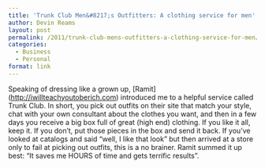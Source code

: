 ```yaml
---
title: 'Trunk Club Men&#8217;s Outfitters: A clothing service for men'
author: Devin Reams
layout: post
permalink: /2011/trunk-club-mens-outfitters-a-clothing-service-for-men/
categories:
  - Business
  - Personal
format: link
---
```

Speaking of dressing like a grown up, \[Ramit\](http://iwillteachyoutoberich.com) introduced me to a helpful service called Trunk Club. In short, you pick out outfits on their site that match your style, chat with your own consultant about the clothes you want, and then in a few days you receive a big box full of great (high end) clothing. If you like it all, keep it. If you don&#8217;t, put those pieces in the box and send it back. If you&#8217;ve looked at catalogs and said &#8220;well, I like that look&#8221; but then arrived at a store only to fail at picking out outfits, this is a no brainer. Ramit summed it up best: &#8220;It saves me HOURS of time and gets terrific results&#8221;.